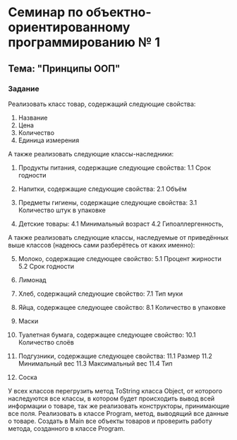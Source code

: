 # Семинар по объектно-ориентированному программированию № 1
## Тема: "Принципы ООП"
### Задание
Реализовать класс товар, содержащий следующие свойства:
1. Название
2. Цена
3. Количество
4. Единица измерения

А также реализовать следующие классы-наследники:
1. Продукты питания, содержащие следующие свойства:
1.1 Срок годности

2. Напитки, содержащие следующие свойства:
2.1 Объём

3. Предметы гигиены, содержащие следующие свойства:
3.1 Количество штук в упаковке

4. Детские товары:
4.1 Минимальный возраст
4.2 Гипоаллергенность,

А также реализовать следующие классы, наследуемые от приведённых выше классов (надеюсь сами разберётесь от каких именно):

5. Молоко, содержащие следующее свойство:
5.1 Процент жирности
5.2 Срок годности

6. Лимонад

7. Хлеб, содержащий следующие свойство:
7.1 Тип муки

8. Яйца, содержащее следующее свойство:
8.1 Количество в упаковке

9. Маски

10. Туалетная бумага, содержащее следующее свойство:
10.1 Количество слоёв

11. Подгузники, содержащие следующее свойства:
11.1 Размер
11.2 Минимальный вес
11.3 Максимальный вес
11.4 Тип

12. Соска

У всех классов перегрузить метод ToString класса Object, от которого наследуются все классы, в котором будет происходить вывод всей информации о товаре, так же реализовать конструкторы, принимающие все поля.
Реализовать в классе Program, метод, выводящий все данные о товаре. 
Создать в Main все объекты товаров и проверить работу метода, созданного в классе Program.

